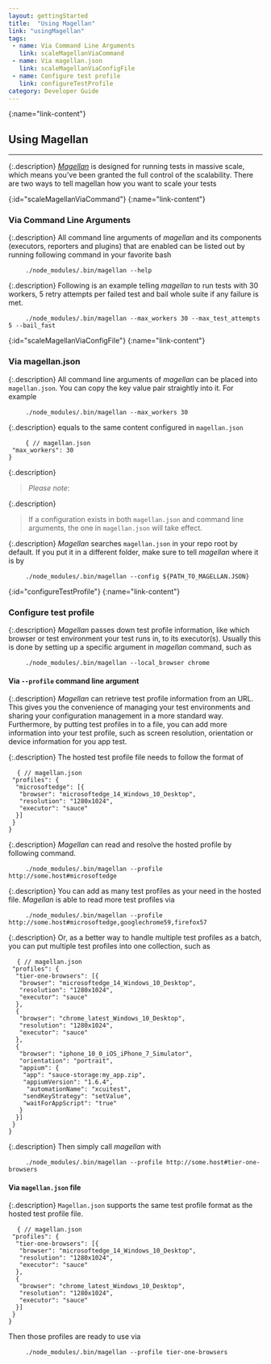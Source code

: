 ```yaml
---
layout: gettingStarted
title:  "Using Magellan"
link: "usingMagellan"
tags: 
 - name: Via Command Line Arguments
   link: scaleMagellanViaCommand
 - name: Via magellan.json
   link: scaleMagellanViaConfigFile
 - name: Configure test profile
   link: configureTestProfile
category: Developer Guide
---
```


{:name="link-content"}
## Using Magellan
---

{:.description}
_[Magellan](https://github.com/TestArmada/magellan)_ is designed for running tests in massive scale, which means you've been granted the full control of the scalability. There are two ways to tell magellan how you want to scale your tests


{:id="scaleMagellanViaCommand"}
{:name="link-content"}
### Via Command Line Arguments

{:.description}
All command line arguments of _magellan_ and its components (executors, reporters and plugins) that are enabled can be listed out by running following command in your favorite bash

<pre>
    <code class="code-wrap bash">./node_modules/.bin/magellan --help</code>
</pre>

{:.description}
Following is an example telling _magellan_ to run tests with 30 workers, 5 retry attempts per failed test and bail whole suite if any failure is met.

<pre>
    <code class="code-wrap bash">./node_modules/.bin/magellan --max_workers 30 --max_test_attempts 5 --bail_fast</code>
</pre>


{:id="scaleMagellanViaConfigFile"}
{:name="link-content"}
### Via magellan.json

{:.description}
All command line arguments of _magellan_ can be placed into `magellan.json`. You can copy the key value pair straightly into it. For example

<pre>
    <code class="code-wrap bash">./node_modules/.bin/magellan --max_workers 30</code>
</pre>

{:.description}
equals to the same content configured in `magellan.json`

<pre>
    <code class="code-wrap js">{ // magellan.json<br> "max_workers": 30<br>}</code>
</pre>

{:.description}
> _Please note_: 

{:.description}
> If a configuration exists in both `magellan.json` and command line arguments, the one in `magellan.json` will take effect.

{:.description}
_Magellan_ searches `magellan.json` in your repo root by default. If you put it in a different folder, make sure to tell _magellan_ where it is by

<pre>
    <code class="code-wrap bash">./node_modules/.bin/magellan --config ${PATH_TO_MAGELLAN.JSON}</code>
</pre>

{:id="configureTestProfile"}
{:name="link-content"}
### Configure test profile

{:.description}
_Magellan_ passes down test profile information, like which browser or test environment your test runs in, to its executor(s). Usually this is done by setting up a specific argument in _magellan_ command, such as 

<pre>
    <code class="code-wrap bash">./node_modules/.bin/magellan --local_browser chrome</code>
</pre>

#### Via `--profile` command line argument

{:.description}
_Magellan_ can retrieve test profile information from an URL. This gives you the convenience of managing your test environments and sharing your configuration management in a more standard way. Furthermore, by putting test profiles in to a file, you can add more information into your test profile, such as screen resolution, orientation or device information for you app test.

{:.description}
The hosted test profile file needs to follow the format of

<pre>
  <code class="code-wrap js">{ // magellan.json<br> "profiles": {<br>  "microsoftedge": [{<br>   "browser": "microsoftedge_14_Windows_10_Desktop",<br>   "resolution": "1280x1024", <br>   "executor": "sauce"<br>  }]<br> }<br>}</code>
</pre>

{:.description}
_Magellan_ can read and resolve the hosted profile by following command. 

<pre>
    <code class="code-wrap shell">./node_modules/.bin/magellan --profile http://some.host#microsoftedge</code>
</pre>

{:.description}
You can add as many test profiles as your need in the hosted file. _Magellan_ is able to read more test profiles via

<pre>
    <code class="code-wrap shell">./node_modules/.bin/magellan --profile http://some.host#microsoftedge,googlechrome59,firefox57</code>
</pre>

{:.description}
Or, as a better way to handle multiple test profiles as a batch, you can put multiple test profiles into one collection, such as

<pre>
  <code class="code-wrap js">{ // magellan.json<br> "profiles": {<br>  "tier-one-browsers": [{<br>   "browser": "microsoftedge_14_Windows_10_Desktop",<br>   "resolution": "1280x1024", <br>   "executor": "sauce"<br>  },<br>  {<br>   "browser": "chrome_latest_Windows_10_Desktop",<br>   "resolution": "1280x1024", <br>   "executor": "sauce"<br>  },<br>  {<br>   "browser": "iphone_10_0_iOS_iPhone_7_Simulator",<br>   "orientation": "portrait",<br>   "appium": {<br>    "app": "sauce-storage:my_app.zip",<br>    "appiumVersion": "1.6.4",<br>     "automationName": "xcuitest",<br>    "sendKeyStrategy": "setValue",<br>    "waitForAppScript": "true"<br>   }<br>  }]<br> }<br>}</code>
</pre>

{:.description}
Then simply call _magellan_ with

<pre>
    <code class="code-wrap shell">./node_modules/.bin/magellan --profile http://some.host#tier-one-browsers</code>
</pre>

#### Via `magellan.json` file

{:.description}
`Magellan.json` supports the same test profile format as the hosted test profile file. 

<pre>
  <code class="code-wrap js">{ // magellan.json<br> "profiles": {<br>  "tier-one-browsers": [{<br>   "browser": "microsoftedge_14_Windows_10_Desktop",<br>   "resolution": "1280x1024", <br>   "executor": "sauce"<br>  },<br>  {<br>   "browser": "chrome_latest_Windows_10_Desktop",<br>   "resolution": "1280x1024", <br>   "executor": "sauce"<br>  }]<br> }<br>}</code>
</pre>

Then those profiles are ready to use via 

<pre>
    <code class="code-wrap shell">./node_modules/.bin/magellan --profile tier-one-browsers</code>
</pre>